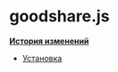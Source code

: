 # goodshare.js

**[История изменений](https://github.com/koddr/goodshare.js/releases)**

- [Установка](installation.md)